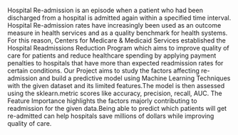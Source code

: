    Hospital Re-admission is an episode when a patient who had been discharged from a hospital is admitted again within a specified time interval. Hospital Re-admission rates have increasingly been used as an outcome measure in health services and as a quality benchmark for health systems.
For this reason, Centers for Medicare & Medicaid Services established the Hospital Readmissions Reduction Program which aims to improve quality of care for patients and reduce healthcare spending by applying payment penalties to hospitals that have more than expected readmission rates for certain conditions.
    Our Project aims to study the factors affecting re-admission and build a predictive model using Machine Learning Techniques with the given dataset and its limited features.The model is then assessed using the sklearn.metric scores like accuracy, precision, recall, AUC. The Feature Importance highlights the factors majorly contributing to readmission for the given data.Being able to predict which patients will get re-admitted can help hospitals save millions of dollars while improving quality of care.
